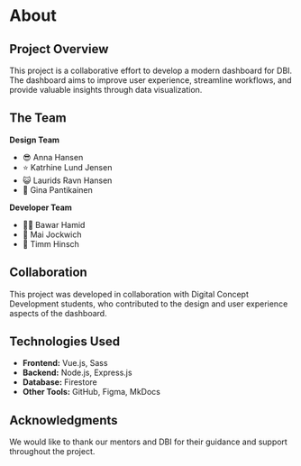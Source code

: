 # About  

## Project Overview  

This project is a collaborative effort to develop a modern dashboard for DBI. The dashboard aims to improve user experience, streamline workflows, and provide valuable insights through data visualization.  

## The Team 

**Design Team**  
- 😎 Anna Hansen  
- ⭐️ Katrhine Lund Jensen  
- 😺 Laurids Ravn Hansen  
- 🤖 Gina Pantikainen  

**Developer Team**  
- 🥷🏻 Bawar Hamid  
- 🐢 Mai Jockwich  
- 🦄 Timm Hinsch  

## Collaboration  

This project was developed in collaboration with Digital Concept Development students, who contributed to the design and user experience aspects of the dashboard.  

## Technologies Used  

- **Frontend:** Vue.js, Sass  
- **Backend:** Node.js, Express.js  
- **Database:** Firestore  
- **Other Tools:** GitHub, Figma, MkDocs  

## Acknowledgments  

We would like to thank our mentors and DBI for their guidance and support throughout the project.